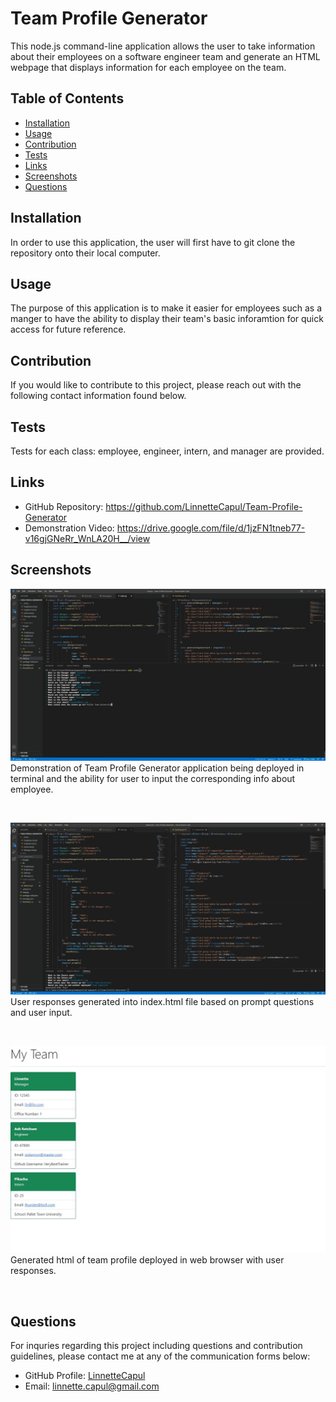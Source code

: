 # Team Profile Generator

This node.js command-line application allows the user to take information about their employees on a software engineer team and generate an HTML webpage that displays information for each employee on the team. 

## Table of Contents

* [Installation](#installation)
* [Usage](#usage)
* [Contribution](#contribution)
* [Tests](#tests)
* [Links](#links)
* [Screenshots](#screenshots)
* [Questions](#questions)


## Installation

In order to use this application, the user will first have to git clone the repository onto their local computer.

## Usage

The purpose of this application is to make it easier for employees such as a manger to have the ability to display their team's basic inforamtion for quick access for future reference. 

## Contribution

If you would like to contribute to this project, please reach out with the following contact information found below.

## Tests

Tests for each class: employee, engineer, intern, and manager are provided.

## Links

* GitHub Repository: https://github.com/LinnetteCapul/Team-Profile-Generator 
* Demonstration Video: https://drive.google.com/file/d/1jzFN1tneb77-v16gjGNeRr_WnLA20H__/view 


## Screenshots

![team-profile-generator-screenshot01](https://raw.githubusercontent.com/LinnetteCapul/Team-Profile-Generator/develop/images/team-profile-generator-screenshot01.jpg)
Demonstration of Team Profile Generator application being deployed in terminal and the ability for user to input the corresponding info about employee.

<br>

![team-profile-generator-screenshot02](https://raw.githubusercontent.com/LinnetteCapul/Team-Profile-Generator/develop/images/team-profile-generator-screenshot02.jpg)
User responses generated into index.html file based on prompt questions and user input.

<br>

![team-profile-generator-screenshot03](https://raw.githubusercontent.com/LinnetteCapul/Team-Profile-Generator/develop/images/team-profile-generator-screenshot03.JPG)
Generated html of team profile deployed in web browser with user responses.

<br>

## Questions

For inquries regarding this project including questions and contribution guidelines, please contact me at any of the communication forms below: 

* GitHub Profile: [LinnetteCapul](https://github.com/LinnetteCapul)
* Email: linnette.capul@gmail.com